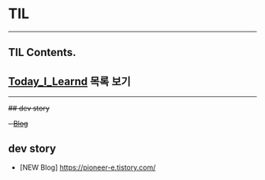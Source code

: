 # TIL

---

## TIL Contents.

## [Today_I_Learnd](./Today_I_Learnd/README.md) 목록 보기

---
~~## dev story~~

~~- [Blog](https://pioneer-e.github.io/)~~

## dev story
- [NEW Blog] https://pioneer-e.tistory.com/

